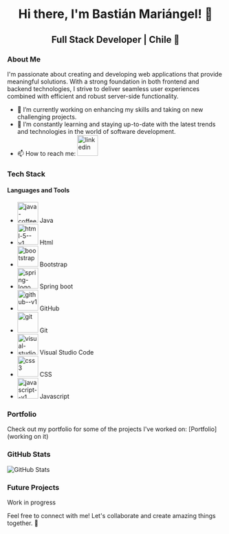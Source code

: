 <div align="center">
  <h1>Hi there, I'm Bastián Mariángel! 👋</h1>
  <h2>Full Stack Developer | Chile 🚀</h2>
</div>

### About Me

I'm passionate about creating and developing web applications that provide meaningful solutions. With a strong foundation in both frontend and backend technologies, I strive to deliver seamless user experiences combined with efficient and robust server-side functionality.

- 🔭 I’m currently working on enhancing my skills and taking on new challenging projects.
- 🌱 I’m constantly learning and staying up-to-date with the latest trends and technologies in the world of software development.
- 📫 How to reach me: <img width="48" height="48" href="https://www.linkedin.com/in/bastián-mariangel-724505271/" src="https://img.icons8.com/color/48/linkedin.png" alt="linkedin"/>

### Tech Stack

#### Languages and Tools

- <img width="48" height="48" src="https://img.icons8.com/color/48/java-coffee-cup-logo--v1.png" alt="java-coffee-cup-logo--v1"/> Java 
- <img width="48" height="48" src="https://img.icons8.com/color/48/html-5--v1.png" alt="html-5--v1"/> Html 
- <img width="48" height="48" src="https://img.icons8.com/color/48/bootstrap.png" alt="bootstrap"/> Bootstrap 
- <img width="48" height="48" src="https://img.icons8.com/color/48/spring-logo.png" alt="spring-logo"/> Spring boot 
- <img width="48" height="48" src="https://img.icons8.com/color/48/github--v1.png" alt="github--v1"/> GitHub
- <img width="48" height="48" src="https://img.icons8.com/color/48/git.png" alt="git"/> Git
- <img width="48" height="48" src="https://img.icons8.com/color/48/visual-studio--v1.png" alt="visual-studio--v1"/> Visual Studio Code
- <img width="48" height="48" src="https://img.icons8.com/color/48/css3.png" alt="css3"/> CSS
- <img width="48" height="48" src="https://img.icons8.com/color/48/javascript--v1.png" alt="javascript--v1"/> Javascript

### Portfolio

Check out my portfolio for some of the projects I've worked on: [Portfolio](working on it)

### GitHub Stats

![GitHub Stats](https://github-readme-stats.vercel.app/api?username=BastianMariangel&show_icons=true)


### Future Projects

Work in progress


Feel free to connect with me! Let's collaborate and create amazing things together. 🌟

